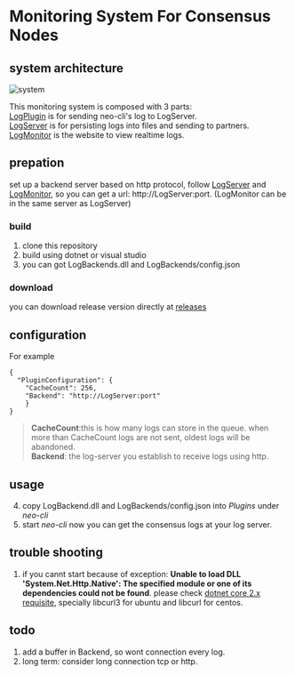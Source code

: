 # Monitoring System For Consensus Nodes  

## system architecture
![system](https://github.com/neo-ngd/LogPlugin/blob/master/log-monitor.png)

This monitoring system is composed with 3 parts:  
[LogPlugin](https://github.com/neo-ngd/LogPlugin.git) is for sending neo-cli's log to LogServer.  
[LogServer](https://github.com/neo-ngd/LogServer) is for persisting logs into files and sending to partners.  
[LogMonitor](https://github.com/neo-ngd/LogMonitor) is the website to view realtime logs.  

## prepation
set up a backend server based on http protocol, follow [LogServer](https://github.com/neo-ngd/LogServer) and [LogMonitor](https://github.com/neo-ngd/LogMonitor), so you can get a url: http://LogServer:port. (LogMonitor can be in the same server as LogServer)

### build
1. clone this repository
2. build using dotnet or visual studio
3. you can got LogBackends.dll and LogBackends/config.json
### download
you can download release version directly at [releases](https://github.com/neo-ngd/LogPlugin/releases)
## configuration
For example
```
{
  "PluginConfiguration": {
    "CacheCount": 256,
    "Backend": "http://LogServer:port"
    }
}
```
> __CacheCount__:this is how many logs can store in the queue. when more than CacheCount logs are not sent, oldest logs will be abandoned.  
> __Backend__: the log-server you establish to receive logs using http.
## usage
4. copy LogBackend.dll and LogBackends/config.json into *Plugins* under *neo-cli*
5. start *neo-cli*
now  you can get the consensus logs at your log server.
## trouble shooting
1. if you cannt start because of exception: **Unable to load DLL 'System.Net.Http.Native': The specified module or one of its dependencies could not be found**.
please check [dotnet core 2.x requisite](https://docs.microsoft.com/en-us/dotnet/core/linux-prerequisites?tabs=netcore2x), specially libcurl3 for ubuntu and libcurl for centos.
## todo
1. add a buffer in Backend, so wont connection every log.
2. long term: consider long connection tcp or http.
